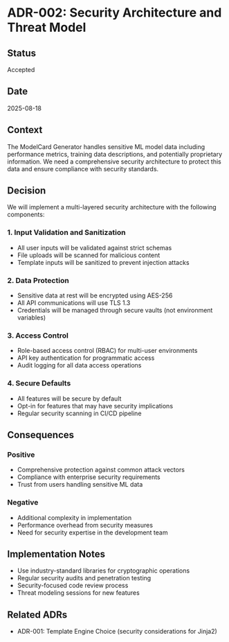 # ADR-002: Security Architecture and Threat Model

## Status
Accepted

## Date
2025-08-18

## Context

The ModelCard Generator handles sensitive ML model data including performance metrics, training data descriptions, and potentially proprietary information. We need a comprehensive security architecture to protect this data and ensure compliance with security standards.

## Decision

We will implement a multi-layered security architecture with the following components:

### 1. Input Validation and Sanitization
- All user inputs will be validated against strict schemas
- File uploads will be scanned for malicious content
- Template inputs will be sanitized to prevent injection attacks

### 2. Data Protection
- Sensitive data at rest will be encrypted using AES-256
- All API communications will use TLS 1.3
- Credentials will be managed through secure vaults (not environment variables)

### 3. Access Control
- Role-based access control (RBAC) for multi-user environments
- API key authentication for programmatic access
- Audit logging for all data access operations

### 4. Secure Defaults
- All features will be secure by default
- Opt-in for features that may have security implications
- Regular security scanning in CI/CD pipeline

## Consequences

### Positive
- Comprehensive protection against common attack vectors
- Compliance with enterprise security requirements
- Trust from users handling sensitive ML data

### Negative
- Additional complexity in implementation
- Performance overhead from security measures
- Need for security expertise in the development team

## Implementation Notes

- Use industry-standard libraries for cryptographic operations
- Regular security audits and penetration testing
- Security-focused code review process
- Threat modeling sessions for new features

## Related ADRs
- ADR-001: Template Engine Choice (security considerations for Jinja2)